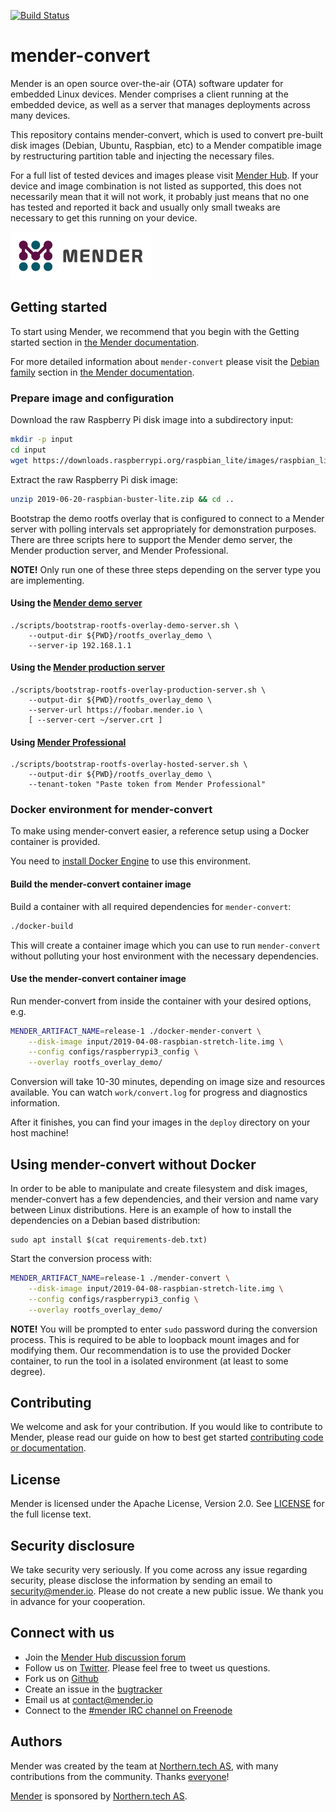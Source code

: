 [![Build Status](https://gitlab.com/Northern.tech/Mender/mender-convert/badges/next/pipeline.svg)](https://gitlab.com/Northern.tech/Mender/mender-convert/pipelines)

# mender-convert

Mender is an open source over-the-air (OTA) software updater for embedded Linux devices. Mender comprises a client running at the embedded device, as well as a server that manages deployments across many devices.

This repository contains mender-convert, which is used to convert pre-built disk images (Debian, Ubuntu, Raspbian, etc) to a Mender compatible image by restructuring partition table and injecting the necessary files.

For a full list of tested devices and images please visit [Mender Hub](https://hub.mender.io/c/board-integrations/debian-family). If your device and image combination is not listed as supported, this does not necessarily mean that it will not work, it probably just means that no one has tested and reported it back and usually only small tweaks are necessary to get this running on your device.

![Mender logo](https://github.com/mendersoftware/mender/raw/master/mender_logo.png)


## Getting started

To start using Mender, we recommend that you begin with the Getting started
section in [the Mender documentation](https://docs.mender.io/).

For more detailed information about `mender-convert` please visit the
[Debian family](https://docs.mender.io/artifacts/debian-family) section in
[the Mender documentation](https://docs.mender.io/).


### Prepare image and configuration

Download the raw Raspberry Pi disk image into a subdirectory input:

```bash
mkdir -p input
cd input
wget https://downloads.raspberrypi.org/raspbian_lite/images/raspbian_lite-2019-06-24/2019-06-20-raspbian-buster-lite.zip
```

Extract the raw Raspberry Pi disk image:

```bash
unzip 2019-06-20-raspbian-buster-lite.zip && cd ..
```

Bootstrap the demo rootfs overlay that is configured to connect to
a Mender server with polling intervals set appropriately for
demonstration purposes.  There are three scripts here to support
the Mender demo server, the Mender production server, and Mender
Professional.

**NOTE!** Only run one of these three steps depending on the server
type you are implementing.

#### Using the [Mender demo server](https://docs.mender.io/getting-started/on-premise-installation/create-a-test-environment)
```
./scripts/bootstrap-rootfs-overlay-demo-server.sh \
    --output-dir ${PWD}/rootfs_overlay_demo \
    --server-ip 192.168.1.1
```

#### Using the [Mender production server](https://docs.mender.io/administration/production-installation)
```
./scripts/bootstrap-rootfs-overlay-production-server.sh \
    --output-dir ${PWD}/rootfs_overlay_demo \
    --server-url https://foobar.mender.io \
    [ --server-cert ~/server.crt ]
```

#### Using [Mender Professional](https://mender.io/products/mender-professional)
```
./scripts/bootstrap-rootfs-overlay-hosted-server.sh \
    --output-dir ${PWD}/rootfs_overlay_demo \
    --tenant-token "Paste token from Mender Professional"
```


### Docker environment for mender-convert

To make using mender-convert easier, a reference setup using a Docker
container is provided.

You need to [install Docker Engine](https://docs.docker.com/install) to use
this environment.


#### Build the mender-convert container image

Build a container with all required dependencies for `mender-convert`:

```bash
./docker-build
```

This will create a container image which you can use to run `mender-convert`
without polluting your host environment with the necessary dependencies.


#### Use the mender-convert container image

Run mender-convert from inside the container with your desired options, e.g.

```bash
MENDER_ARTIFACT_NAME=release-1 ./docker-mender-convert \
    --disk-image input/2019-04-08-raspbian-stretch-lite.img \
    --config configs/raspberrypi3_config \
    --overlay rootfs_overlay_demo/
```

Conversion will take 10-30 minutes, depending on image size and resources
available. You can watch `work/convert.log` for progress and diagnostics
information.

After it finishes, you can find your images in the `deploy` directory on your
host machine!

## Using mender-convert without Docker

In order to be able to manipulate and create filesystem and disk images,
mender-convert has a few dependencies, and their version and name vary between
Linux distributions. Here is an example of how to install the dependencies on a
Debian based distribution:

```
sudo apt install $(cat requirements-deb.txt)
```

Start the conversion process with:

```bash
MENDER_ARTIFACT_NAME=release-1 ./mender-convert \
    --disk-image input/2019-04-08-raspbian-stretch-lite.img \
    --config configs/raspberrypi3_config \
    --overlay rootfs_overlay_demo/
```

**NOTE!** You will be prompted to enter `sudo` password during the conversion
process. This is required to be able to loopback mount images and for modifying
them. Our recommendation is to use the provided Docker container, to run the
tool in a isolated environment (at least to some degree).


## Contributing

We welcome and ask for your contribution. If you would like to contribute to
Mender, please read our guide on how to best get started
[contributing code or documentation](https://github.com/mendersoftware/mender/blob/master/CONTRIBUTING.md).


## License

Mender is licensed under the Apache License, Version 2.0. See
[LICENSE](https://github.com/mendersoftware/mender-convert/blob/master/LICENSE)
for the full license text.


## Security disclosure

We take security very seriously. If you come across any issue regarding
security, please disclose the information by sending an email to
[security@mender.io](security@mender.io). Please do not create a new public
issue. We thank you in advance for your cooperation.


## Connect with us

* Join the [Mender Hub discussion forum](https://hub.mender.io)
* Follow us on [Twitter](https://twitter.com/mender_io). Please
  feel free to tweet us questions.
* Fork us on [Github](https://github.com/mendersoftware)
* Create an issue in the [bugtracker](https://tracker.mender.io/projects/MEN)
* Email us at [contact@mender.io](mailto:contact@mender.io)
* Connect to the [#mender IRC channel on Freenode](http://webchat.freenode.net/?channels=mender)


## Authors

Mender was created by the team at [Northern.tech AS](https://northern.tech),
with many contributions from the community. Thanks
[everyone](https://github.com/mendersoftware/mender/graphs/contributors)!

[Mender](https://mender.io) is sponsored by [Northern.tech AS](https://northern.tech).

